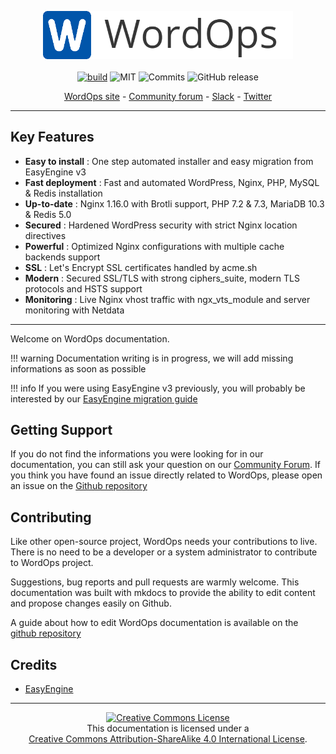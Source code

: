 <p align="center">
<img src="images/logo.png" width="400" alt="WordOps" /><br><br>
<a href="https://travis-ci.org/WordOps/WordOps" target="_blank" rel="noopener"
><img src="https://travis-ci.org/WordOps/WordOps.svg?branch=master" alt="build"></a>
<img src="https://img.shields.io/github/license/wordops/wordops.svg" alt="MIT">
<img src="https://img.shields.io/github/last-commit/wordops/wordops.svg" alt="Commits">
<img alt="GitHub release" src="https://img.shields.io/github/release-pre/wordops/wordops.svg">
</p>

<p align="center">
<a href="https://wordops.net" target="_blank" rel="noopener"> WordOps site</a> -
<a href="https://community.wordops.net" target="_blank" rel="noopener">Community forum</a> -
<a href="https://community.wordops.io/slack" target="_blank" rel="noopener">Slack</a> -
<a href="https://twitter.com/WordOps_" target="_blank" rel="noopener">Twitter</a>
</p>

---

## Key Features

- **Easy to install** : One step automated installer and easy migration from EasyEngine v3
- **Fast deployment** : Fast and automated WordPress, Nginx, PHP, MySQL & Redis installation
- **Up-to-date** : Nginx 1.16.0 with Brotli support, PHP 7.2 & 7.3, MariaDB 10.3 & Redis 5.0
- **Secured** : Hardened WordPress security with strict Nginx location directives
- **Powerful** : Optimized Nginx configurations with multiple cache backends support
- **SSL** : Let's Encrypt SSL certificates handled by acme.sh
- **Modern** : Secured SSL/TLS with strong ciphers_suite, modern TLS protocols and HSTS support
- **Monitoring** : Live Nginx vhost traffic with ngx_vts_module and server monitoring with Netdata

---

Welcome on WordOps documentation.

!!! warning
    Documentation writing is in progress, we will add missing informations as soon as possible

!!! info
    If you were using EasyEngine v3 previously, you will probably be interested by our [EasyEngine migration guide](guides/migration-from-easyengine.md)

## Getting Support

If you do not find the informations you were looking for in our documentation, you can still ask your question on our [Community Forum](https://community.wordops.net).
If you think you have found an issue directly related to WordOps, please open an issue on the [Github repository](https://github.com/WordOps/WordOps/issues)

## Contributing

Like other open-source project, WordOps needs your contributions to live. There is no need to be a developer or a system administrator to contribute to WordOps project.

Suggestions, bug reports and pull requests are warmly welcome.
This documentation was built with mkdocs to provide the ability to edit content and propose changes easily on Github.

A guide about how to edit WordOps documentation is available on the [github repository](https://github.com/WordOps/docs.wordops.net)

## Credits

- [EasyEngine](https://easyengine.io)

---

<p align="center">
<a rel="license" href="http://creativecommons.org/licenses/by-sa/4.0/"><img alt="Creative Commons License" style="border-width:0" src="https://i.creativecommons.org/l/by-sa/4.0/88x31.png" /></a><br>This documentation is licensed under a <br><a rel="license" href="http://creativecommons.org/licenses/by-sa/4.0/">Creative Commons Attribution-ShareAlike 4.0 International License</a>.</p>